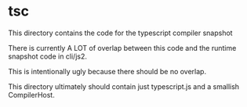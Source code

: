 # tsc

This directory contains the code for the typescript compiler snapshot

There is currently A LOT of overlap between this code and the runtime snapshot
code in cli/js2.

This is intentionally ugly because there should be no overlap.

This directory ultimately should contain just typescript.js and a smallish
CompilerHost.
